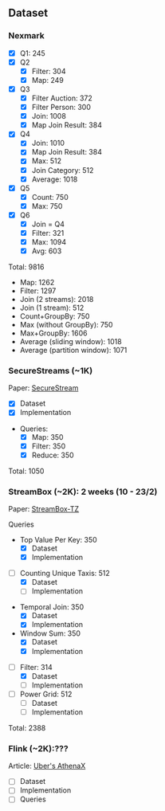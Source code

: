 ## Dataset

### Nexmark

- [X] Q1: 245
- [X] Q2
    - [X] Filter: 304
    - [X] Map: 249
- [X] Q3
    - [X] Filter Auction: 372
    - [X] Filter Person: 300
    - [x] Join: 1008
    - [X] Map Join Result: 384
- [X] Q4
    - [X] Join: 1010
    - [X] Map Join Result: 384
    - [X] Max: 512
    - [X] Join Category: 512
    - [X] Average: 1018
- [X] Q5
    - [X] Count: 750
    - [X] Max: 750
- [X] Q6
    - [X] Join = Q4
    - [X] Filter: 321
    - [X] Max: 1094
    - [X] Avg: 603

Total: 9816
- Map: 1262
- Filter: 1297
- Join (2 streams): 2018
- Join (1 stream): 512
- Count+GroupBy: 750
- Max (without GroupBy): 750
- Max+GroupBy: 1606
- Average (sliding window): 1018
- Average (partition window): 1071


### SecureStreams (~1K)

Paper: [SecureStream](https://arxiv.org/pdf/1805.01752)

- [X] Dataset
- [X] Implementation
- Queries:
    - [X] Map: 350
    - [X] Filter: 350
    - [X] Reduce: 350

Total: 1050

### StreamBox (~2K): 2 weeks (10 - 23/2)

Paper: [StreamBox-TZ](https://www.usenix.org/conference/atc19/presentation/park-heejin)

Queries
-  Top Value Per Key: 350
    -  [X] Dataset
    -  [X] Implementation
-  [ ] Counting Unique Taxis: 512
    -  [X] Dataset
    -  [ ] Implementation
-  Temporal Join: 350
    -  [X] Dataset
    -  [X] Implementation
-  Window Sum: 350
    -  [X] Dataset
    -  [X] Implementation
-  [ ] Filter: 314
    -  [X] Dataset
    -  [ ] Implementation
-  [ ] Power Grid: 512
    -  [ ] Dataset
    -  [ ] Implementation

Total: 2388

### Flink (~2K):???

Article: [Uber's AthenaX](https://www.uber.com/en-AU/blog/athenax/)

- [ ] Dataset
- [ ] Implementation
- [ ] Queries